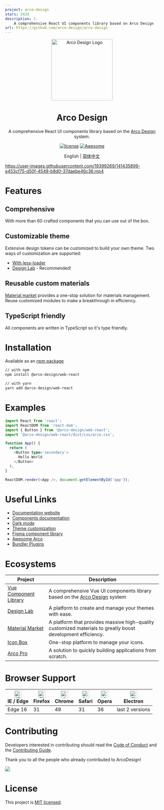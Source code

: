```yaml
---
project: arco-design
stars: 5433
description: |-
    A comprehensive React UI components library based on Arco Design
url: https://github.com/arco-design/arco-design
---
```


<div align="center">
  <a href="https://arco.design" target="_blank">
    <img alt="Arco Design Logo" width="200" src="https://avatars.githubusercontent.com/u/64576149?s=200&v=4"/>
  </a>
</div>
<div align="center">
  <h1>Arco Design</h1>
</div>

<div align="center">

A comprehensive React UI components library based on the [Arco Design](https://arco.design/) system.

[![license](https://img.shields.io/badge/license-MIT-blue.svg)](https://github.com/arco-design/arco-design/blob/main/LICENSE)
[![Awesome](https://cdn.rawgit.com/sindresorhus/awesome/d7305f38d29fed78fa85652e3a63e154dd8e8829/media/badge.svg)](https://github.com/arco-design/awesome-arco)

</div>

<div align="center">

English | [简体中文](./README.zh-CN.md)

</div>

https://user-images.githubusercontent.com/19399269/141435899-e453cf75-d50f-4549-b8d0-37daebe46c36.mp4

# Features

## Comprehensive

With more than 60 crafted components that you can use out of the box.

## Customizable theme

Extensive design tokens can be customized to build your own theme. Two ways
of customization are supported:

* [With less-loader](https://arco.design/react/docs/theme)
* [Design Lab](https://arco.design/themes) - Recommended!

## Reusable custom materials

[Material market](https://arco.design/material/) provides a one-stop solution for materials management. Reuse customized modules to make a breakthrough in efficiency.

## TypeScript friendly

All components are written in TypeScript so it's type friendly.


# Installation

Available as an [npm package](https://www.npmjs.com/package/@arco-design/web-react)

```bash
// with npm
npm install @arco-design/web-react

// with yarn
yarn add @arco-design/web-react
```

# Examples

```typescript
import React from 'react';
import ReactDOM from 'react-dom';
import { Button } from '@arco-design/web-react';
import '@arco-design/web-react/dist/css/arco.css';

function App() {
  return (
    <Button type='secondary'>
      Hello World
    </Button>
  );
}

ReactDOM.render(<App />, document.getElementById('app'));
```

# Useful Links

* [Documentation website](https://arco.design/)
* [Components documentation](https://arco.design/react/docs/overview)
* [Dark mode](https://arco.design/react/docs/dark)
* [Theme customization](https://arco.design/react/docs/theme)
* [Figma component library](https://www.figma.com/file/M66cTiLXHa4SVyZIlfY5Pb/arco-Design-System?node-id=7945%3A44563)
* [Awesome Arco](https://github.com/arco-design/awesome-arco)
* [Bundler Plugins](https://github.com/arco-design/arco-plugins)

# Ecosystems

| Project               | Description                                             |
| --------------------- | ------------------------------------------------------- |
| [Vue Component Library] | A comprehensive Vue UI components library based on the [Arco Design](https://arco.design/) system |
| [Design Lab] | A platform to create and manage your themes with ease. |
| [Material Market] | A platform that provides massive high-quality customized materials to greatly boost development efficiency. |
| [Icon Box] | One-stop platform to manage your icons. |
| [Arco Pro] | A solution to quickly building applications from scratch. |

[Vue Component Library]: https://arco.design/vue/docs/start
[Design Lab]: https://arco.design/themes
[Material Market]: https://arco.design/material
[Icon Box]: https://arco.design/iconbox
[Arco Pro]: https://arco.design/pro/

# Browser Support

| [<img src="https://p1-arco.byteimg.com/tos-cn-i-uwbnlip3yd/08095282566ac4e0fd98f89aed934b65.png~tplv-uwbnlip3yd-png.png" alt="IE / Edge" width="24px" height="24px" />](http://godban.github.io/browsers-support-badges/)<br/>IE / Edge | [<img src="https://p1-arco.byteimg.com/tos-cn-i-uwbnlip3yd/40ad73571879dd8d9fd3fd524e0e45a4.png~tplv-uwbnlip3yd-png.png" alt="Firefox" width="24px" height="24px" />](http://godban.github.io/browsers-support-badges/)<br/>Firefox | [<img src="https://p1-arco.byteimg.com/tos-cn-i-uwbnlip3yd/4f59d35f6d6837b042c8badd95871b1d.png~tplv-uwbnlip3yd-png.png" alt="Chrome" width="24px" height="24px" />](http://godban.github.io/browsers-support-badges/)<br/>Chrome | [<img src="https://p1-arco.byteimg.com/tos-cn-i-uwbnlip3yd/eee2667f837a9c2ed531805850bf43ec.png~tplv-uwbnlip3yd-png.png" alt="Safari" width="24px" height="24px" />](http://godban.github.io/browsers-support-badges/)<br/>Safari | [<img src="https://p1-arco.byteimg.com/tos-cn-i-uwbnlip3yd/3240334d3967dd263c8f4cdd2d93c525.png~tplv-uwbnlip3yd-png.png" alt="Opera" width="24px" height="24px" />](http://godban.github.io/browsers-support-badges/)<br/>Opera | [<img src="https://p1-arco.byteimg.com/tos-cn-i-uwbnlip3yd/f2454685df95a1a557a61861c5bec256.png~tplv-uwbnlip3yd-png.png" alt="Electron" width="24px" height="24px" />](http://godban.github.io/browsers-support-badges/)<br/>Electron |
| --------- | --------- | --------- | --------- | --------- | --------- |
| Edge 16| 31| 49 | 31 | 36 | last 2 versions |

# Contributing

Developers interested in contributing should read the [Code of Conduct](./CODE_OF_CONDUCT.md) and the [Contributing Guide](./CONTRIBUTING.md).

Thank you to all the people who already contributed to ArcoDesign!

<a href="https://github.com/arco-design/arco-design/graphs/contributors"><img src="https://contrib.rocks/image?repo=arco-design/arco-design" /></a>

# License

This project is [MIT licensed](./LICENSE).

